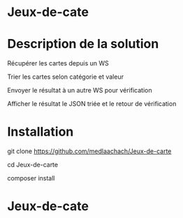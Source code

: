 # Jeux-de-cate

# Description de la solution

Récupérer les cartes depuis un WS

Trier les cartes selon catégorie et valeur

Envoyer le résultat à un autre WS pour vérification

Afficher le résultat le JSON triée et le retour de vérification

# Installation
git clone https://github.com/medlaachach/Jeux-de-carte

cd Jeux-de-carte

composer install

# Jeux-de-cate
